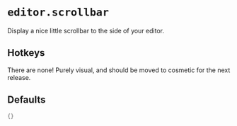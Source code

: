 # `editor.scrollbar`

Display a nice little scrollbar to the side of your editor.

## Hotkeys

There are none! Purely visual, and should be moved to cosmetic for the next release.

## Defaults

```lua
{}
```
